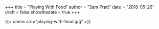 +++
title = "Playing With Food"
author = "Sam Pratt"
date = "2018-05-26"
draft = false
showthedate = true
+++

{{< comic src="playing-with-food.jpg" >}}
